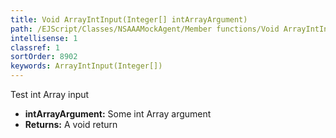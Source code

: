 ```yaml
---
title: Void ArrayIntInput(Integer[] intArrayArgument)
path: /EJScript/Classes/NSAAAMockAgent/Member functions/Void ArrayIntInput(Integer[] p_0)
intellisense: 1
classref: 1
sortOrder: 8902
keywords: ArrayIntInput(Integer[])
---
```



Test int Array input



* **intArrayArgument:** Some int Array argument
* **Returns:** A void return



